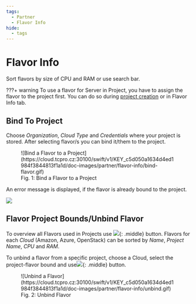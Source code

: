```yaml
---
tags:
  - Partner
  - Flavor Info
hide:
  - tags
---
```


# **Flavor Info**

Sort flavors by size of CPU and RAM or use search bar.

???+ warning
    To use a flavor for Server in Project, you have to assign the flavor to the project first. You can do so during [project creation](../projects/creating-a-new-project) or in Flavor Info tab.

## **Bind To Project**

Choose *Organization*, *Cloud Type* and *Credentials* where your project is stored. After selecting flavor/s you can bind it/them to the project.

<figure markdown>
  ![Bind a Flavor to a Project](https://cloud.tcpro.cz:30100/swift/v1/KEY_c5d050a1634d4ed1984f3844813f1a1d/doc-images/partner/flavor-info/bind-flavor.gif)
  <figcaption>Fig. 1: Bind a Flavor to a Project</figcaption>
</figure>

An error message is displayed, if the flavor is already bound to the project.

![](https://cloud.tcpro.cz:30100/swift/v1/KEY_c5d050a1634d4ed1984f3844813f1a1d/doc-images/partner/flavor-info/flavor-bounded.png)

## **Flavor Project Bounds/Unbind Flavor**

To overview all Flavors used in Projects use ![](https://cloud.tcpro.cz:30100/swift/v1/KEY_c5d050a1634d4ed1984f3844813f1a1d/doc-images/partner/flavor-info/flavor-project-bounds.png){: .middle} button. Flavors for each *Cloud* (Amazon, Azure, OpenStack) can be sorted by *Name*, *Project Name*, *CPU* and *RAM*.

To unbind a flavor from a specific project, choose a Cloud, select the project-flavor bound and use![](https://cloud.tcpro.cz:30100/swift/v1/KEY_c5d050a1634d4ed1984f3844813f1a1d/doc-images/partner/flavor-info/unbind-flavor.png){: .middle} button.

<figure markdown>
  ![Unbind a Flavor](https://cloud.tcpro.cz:30100/swift/v1/KEY_c5d050a1634d4ed1984f3844813f1a1d/doc-images/partner/flavor-info/unbind.gif)
  <figcaption>Fig. 2: Unbind Flavor </figcaption>
</figure>
